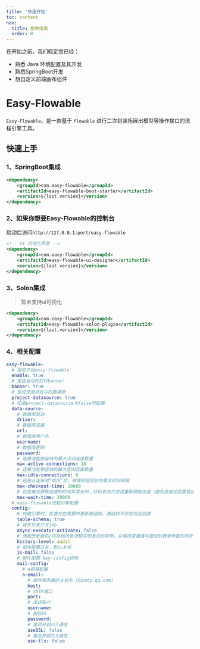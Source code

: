 ```yaml
---
title: '快速开始'
toc: content
nav:
  title: 使用指南
  order: 0
---
```

在开始之前，我们假定您已经：
- 熟悉 Java 环境配置及其开发
- 熟悉SpringBoot开发
- 想自定义前端画布组件
# Easy-Flowable

`Easy-Flowable`，是一款基于 `flowable` 进行二次封装拓展出模型等操作接口的流程引擎工具。

## 快速上手
### 1、SpringBoot集成
```xml
<dependency>
    <groupId>com.easy-flowable</groupId>
    <artifactId>easy-flowable-boot-starter</artifactId>
    <version>${last.version}</version>
</dependency>
```

### 2、如果你想要Easy-Flowable的控制台
启动后访问`http://127.0.0.1:port/easy-flowable`
```xml
<!-- UI 可视化界面 -->
<dependency>
    <groupId>com.easy-flowable</groupId>
    <artifactId>easy-flowable-ui-designer</artifactId>
    <version>${last.version}</version>
</dependency>
```

### 3、Solon集成
> 暂未支持ui可视化

```xml
<dependency>
    <groupId>com.easy-flowable</groupId>
    <artifactId>easy-flowable-solon-plugin</artifactId>
    <version>${last.version}</version>
</dependency>
```

### 4、相关配置

```yaml
easy-flowable:
  # 是否开启easy-flowable
  enable: true
  # 是否启动时打印banner
  banner: true
  # 是否使用项目中的数据源
  project-datasource: true
  # 如果project-datasource为false时配置
  data-source:
    # 数据库驱动
    driver: 
    # 数据库连接
    url: 
    # 数据库用户名
    username:
    # 数据库密码
    password: 
    # 连接池能够容纳的最大活动连接数量
    max-active-connections: 10
    # 连接池能够容纳的最大空闲连接数量
    max-idle-connections: 8
    # 连接从连接池“取出”后，被强制返回前的最大时间间隔
    max-checkout-time: 20000
    # 在连接池获取连接的时间异常长时，打印日志并尝试重新获取连接（避免连接池配置错误，导致没有异常提示）默认20秒
    max-wait-time: 20000
  # easy-flowable流程引擎配置
  config:
    # 构建引擎时，检查并在需要时更新表结构。表结构不存在则会创建
    table-schema: true
    # 异步任务开关job
    async-executor-activate: false
    # 流程历史级别:将存档所有流程实例及活动实例，并保持变量值与提交的表单参数的同步，以保证所有通过表单进行的用户操作都可追踪、可审计
    history-level: audit
    # 邮件配置开关，默认关闭
    is-mail: false
    # 邮件配置 key-config结构
    mail-config: 
      # a邮箱配置
      a-email:
        # 邮件服务器的主机名（如smtp.qq.com）
        host:
        # SNTP端口 
        port:
        # 发送账户
        username:
        # 授权码
        password:
        # 是否开启ssl通信
        useSSL: false
        # 是否开启TLS通信
        use-tls: false
```

